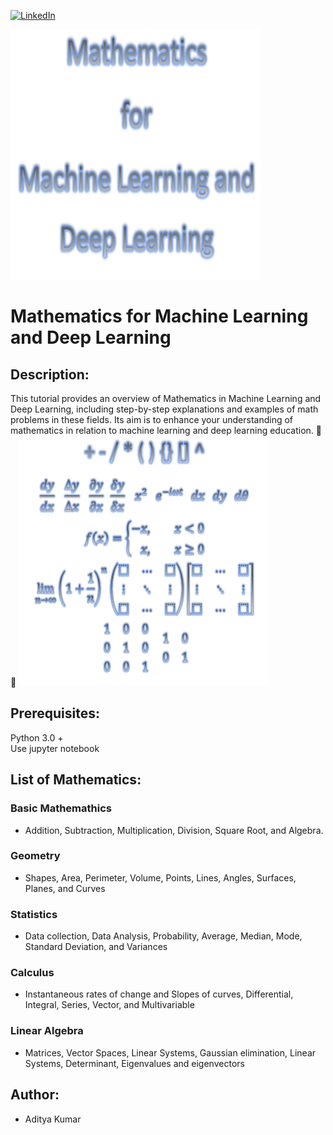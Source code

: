 
[![LinkedIn][linkedin-shield]][linkedin-url]
 

<!-- MARKDOWN LINKS & IMAGES -->
<!-- https://www.markdownguide.org/basic-syntax/#reference-style-links -->
[linkedin-shield]: https://img.shields.io/badge/-LinkedIn-black.svg?style=for-the-badge&logo=linkedin&colorB=555
[linkedin-url]: https://linkedin.com/in/adi-dom

<img src="Title.PNG"  height = "400" width = "400" class= "centerImage" >

# Mathematics for Machine Learning and Deep Learning

##  Description:    
This tutorial provides an overview of Mathematics in Machine Learning and Deep Learning, including step-by-step explanations and examples of math problems in these fields. Its aim is to enhance your understanding of mathematics in relation to machine learning and deep learning education. :symbols: :1234:
<img src="Title_Math.PNG" height = "400" width = "400" class="center" >

## Prerequisites:
Python 3.0 +  
Use jupyter notebook  

## List of Mathematics:
### Basic Mathemathics  
- Addition, Subtraction, Multiplication, Division, Square Root, and Algebra.
### Geometry  
- Shapes, Area, Perimeter, Volume, Points, Lines, Angles, Surfaces, Planes, and Curves
### Statistics 
- Data collection, Data Analysis, Probability, Average, Median, Mode, Standard Deviation, and Variances 
### Calculus  
- Instantaneous rates of change and Slopes of curves, Differential, Integral, Series, Vector, and Multivariable
### Linear Algebra  
- Matrices, Vector Spaces, Linear Systems,  Gaussian elimination, Linear Systems, Determinant, Eigenvalues and eigenvectors
##
## Author:  
* Aditya Kumar
